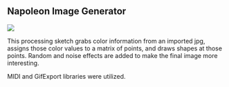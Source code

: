 ## Napoleon Image Generator ##
![](http://i.imgur.com/d5ipUY5.jpg)

This processing sketch grabs color information from an imported jpg, assigns those color values to a matrix of points, and draws shapes at those points. Random and noise effects are added to make the final image more interesting.

MIDI and GifExport libraries were utilized.